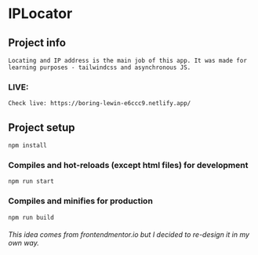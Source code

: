 # IPLocator

## Project info

```
Locating and IP address is the main job of this app. It was made for learning purposes - tailwindcss and asynchronous JS.
```

### LIVE:

```
Check live: https://boring-lewin-e6ccc9.netlify.app/
```

## Project setup

```
npm install
```

### Compiles and hot-reloads (except html files) for development

```
npm run start
```

### Compiles and minifies for production

```
npm run build
```

###### This idea comes from frontendmentor.io but I decided to re-design it in my own way.
